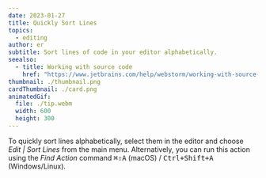 ```yaml
---
date: 2023-01-27
title: Quickly Sort Lines
topics:
  - editing
author: er
subtitle: Sort lines of code in your editor alphabetically.
seealso:
  - title: Working with source code
    href: "https://www.jetbrains.com/help/webstorm/working-with-source-code.html"
thumbnail: ./thumbnail.png
cardThumbnail: ./card.png
animatedGif:
  file: ./tip.webm
  width: 600
  height: 300
---
```


To quickly sort lines alphabetically, select them in the editor and choose _Edit | Sort Lines_ from the main menu. Alternatively, you can run this action using the _Find Action_ command <kbd>⌘⇧A</kbd> (macOS) / <kbd>Ctrl+Shift+A</kbd> (Windows/Linux).
